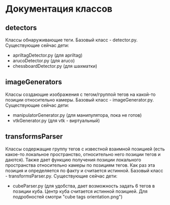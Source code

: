 # Документация классов
## detectors
Классы обнаруживающие теги. Базовый класс - detector.py. Существующие сейчас дети:
- apriltagDetector.py (для apriltag)
- arucoDetector.py (для aruco)
- chessboardDetector.py (для шахматки)
## imageGenerators
Классы создающие изображения с тегом/группой тегов на какой-то позиции относительно камеры. Базовый класс - imageGenerator.py. Существующие сейчас дети:
- manipulatorGenerator.py (для манипулятора, пока не готов)
- vtkGenerator.py (для vtk - виртуальный)
## transformsParser
Классы содержащие группу тегов с известной взаимной позицией (есть какое-то локальное пространство, относительно него позиции тегов и даются). Также дает функцию получения позиции локального пространства относительно камеры по позициям тегов. Как раз эта позиция и определяется по факту и считается истинной. Базовый класс - transformsParser.py. Существующие сейчас дети:
- cubeParser.py (для удобства, дает возможность задать 6 тегов в позиции куба. Центр куба считается истинной позицией. Для подробностей смотри "cube tags orientation.png")
